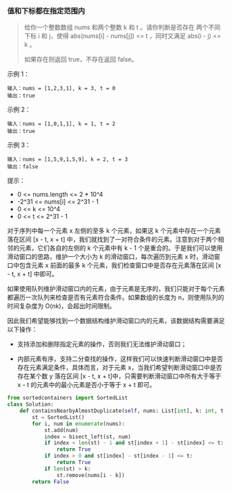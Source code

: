 ### 值和下标都在指定范围内

> 给你一个整数数组 nums 和两个整数 k 和 t 。请你判断是否存在 两个不同下标 i 和 j，使得 abs(nums[i] - nums[j]) <= t ，同时又满足 abs(i - j) <= k 。
>
> 如果存在则返回 true，不存在返回 false。
>

示例 1：

```
输入：nums = [1,2,3,1], k = 3, t = 0
输出：true
```

示例 2：

```
输入：nums = [1,0,1,1], k = 1, t = 2
输出：true
```

示例 3：

```
输入：nums = [1,5,9,1,5,9], k = 2, t = 3
输出：false
```


提示：

- 0 <= nums.length <= 2 * 10^4
- -2^31 <= nums[i] <= 2^31 - 1
- 0 <= k <= 10^4
- 0 <= t <= 2^31 - 1

对于序列中每一个元素 x 左侧的至多 k 个元素，如果这 k 个元素中存在一个元素落在区间 [x - t, x + t] 中，我们就找到了一对符合条件的元素。注意到对于两个相邻的元素，它们各自的左侧的 k 个元素中有 k - 1 个是重合的。于是我们可以使用滑动窗口的思路，维护一个大小为 k 的滑动窗口，每次遍历到元素 x 时，滑动窗口中包含元素 x 前面的最多 k 个元素，我们检查窗口中是否存在元素落在区间 [x - t, x + t] 中即可。

如果使用队列维护滑动窗口内的元素，由于元素是无序的，我们只能对于每个元素都遍历一次队列来检查是否有元素符合条件。如果数组的长度为 n，则使用队列的时间复杂度为 O(nk)，会超出时间限制。

因此我们希望能够找到一个数据结构维护滑动窗口内的元素，该数据结构需要满足以下操作：

- 支持添加和删除指定元素的操作，否则我们无法维护滑动窗口；

- 内部元素有序，支持二分查找的操作，这样我们可以快速判断滑动窗口中是否存在元素满足条件，具体而言，对于元素 x，当我们希望判断滑动窗口中是否存在某个数 y 落在区间 [x - t, x + t]中，只需要判断滑动窗口中所有大于等于 x - t 的元素中的最小元素是否小于等于 x + t 即可。

```python
from sortedcontainers import SortedList
class Solution:
    def containsNearbyAlmostDuplicate(self, nums: List[int], k: int, t: int) -> bool:
        st = SortedList()
        for i, num in enumerate(nums):
            st.add(num)
            index = bisect_left(st, num)
            if index < len(st) - 1 and st[index + 1] - st[index] <= t:
                return True
            if index > 0 and st[index] - st[index - 1] <= t:
                return True
            if len(st) > k:
                st.remove(nums[i - k])
        return False
```





















